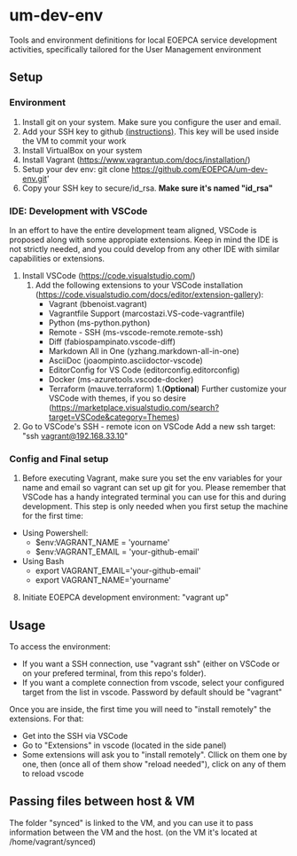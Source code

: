 # um-dev-env
Tools and environment definitions for local EOEPCA service development activities, specifically tailored for the User Management environment

## Setup
### Environment
1. Install git on your system. Make sure you configure the user and email.
2. Add your SSH key to github [(instructions)](https://help.github.com/en/github/authenticating-to-github/adding-a-new-ssh-key-to-your-github-account). This key will be used inside the VM to commit your work
3. Install VirtualBox on your system
4. Install Vagrant (https://www.vagrantup.com/docs/installation/)
6. Setup your dev env: git clone https://github.com/EOEPCA/um-dev-env.git'
7. Copy your SSH key to secure/id_rsa. **Make sure it's named "id_rsa"**

### IDE: Development with VSCode
In an effort to have the entire development team aligned, VSCode is proposed along with some appropiate extensions. Keep in mind the IDE is not strictly needed, and you could develop from any other IDE with similar capabilities or extensions. 
1. Install VSCode (https://code.visualstudio.com/)
   1. Add the following extensions to your VSCode installation (https://code.visualstudio.com/docs/editor/extension-gallery):
        * Vagrant (bbenoist.vagrant) 
        * Vagrantfile Support (marcostazi.VS-code-vagrantfile)
        * Python (ms-python.python)
        * Remote - SSH (ms-vscode-remote.remote-ssh)
        * Diff (fabiospampinato.vscode-diff)
        * Markdown All in One (yzhang.markdown-all-in-one)
        * AsciiDoc (joaompinto.asciidoctor-vscode)
        * EditorConfig for VS Code (editorconfig.editorconfig)
        * Docker (ms-azuretools.vscode-docker)
        * Terraform (mauve.terraform)
    1.(**Optional**) Further customize your VSCode with themes, if you so desire (https://marketplace.visualstudio.com/search?target=VSCode&category=Themes)
1. Go to VSCode's SSH - remote icon on VSCode Add a new ssh target: "ssh vagrant@192.168.33.10"

### Config and Final setup
1.  Before executing Vagrant, make sure you set the env variables for your name and email so vagrant can set up git for you. Please remember that VSCode has a handy integrated terminal you can use for this and during development. This step is only needed when you first setup the machine for the first time:
  * Using Powershell:
    * $env:VAGRANT_NAME = 'yourname'
    * $env:VAGRANT_EMAIL = 'your-github-email'
  * Using Bash
    * export VAGRANT_EMAIL='your-github-email'
    * export VAGRANT_NAME='yourname'

8. Initiate EOEPCA development environment: "vagrant up"

## Usage
To access the environment:
* If you want a SSH connection, use "vagrant ssh" (either on VSCode or on your prefered terminal, from this repo's folder).
* If you want a complete connection from vscode, select your configured target from the list in vscode. Password by default should be "vagrant"

Once you are inside, the first time you will need to "install remotely" the extensions. For that:
* Get into the SSH via VSCode
* Go to "Extensions" in vscode (located in the side panel)
* Some extensions will ask you to "install remotely". Cllick on them one by one, then (once all of them show "reload needed"), click on any of them to reload vscode

## Passing files between host & VM
The folder "synced" is linked to the VM, and you can use it to pass information between the VM and the host. (on the VM it's located at /home/vagrant/synced)

